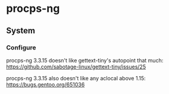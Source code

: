 # procps-ng

## System

### Configure
procps-ng 3.3.15 doesn't like gettext-tiny's autopoint that much:
https://github.com/sabotage-linux/gettext-tiny/issues/25

procps-ng 3.3.15 also doesn't like any aclocal above 1.15:
https://bugs.gentoo.org/651036
